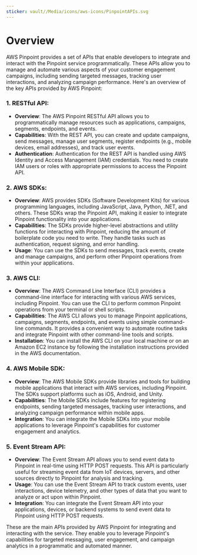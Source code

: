 ```yaml
---
sticker: vault//Media/icons/aws-icons/PinpointAPIs.svg
---
```

# Overview

AWS Pinpoint provides a set of APIs that enable developers to integrate and interact with the Pinpoint service programmatically. These APIs allow you to manage and automate various aspects of your customer engagement campaigns, including sending targeted messages, tracking user interactions, and analyzing campaign performance. Here's an overview of the key APIs provided by AWS Pinpoint:

### 1. RESTful API:

- **Overview**: The AWS Pinpoint RESTful API allows you to programmatically manage resources such as applications, campaigns, segments, endpoints, and events.
- **Capabilities**: With the REST API, you can create and update campaigns, send messages, manage user segments, register endpoints (e.g., mobile devices, email addresses), and track user events.
- **Authentication**: Authentication for the REST API is handled using AWS Identity and Access Management (IAM) credentials. You need to create IAM users or roles with appropriate permissions to access the Pinpoint API.

### 2. AWS SDKs:

- **Overview**: AWS provides SDKs (Software Development Kits) for various programming languages, including JavaScript, Java, Python, .NET, and others. These SDKs wrap the Pinpoint API, making it easier to integrate Pinpoint functionality into your applications.
- **Capabilities**: The SDKs provide higher-level abstractions and utility functions for interacting with Pinpoint, reducing the amount of boilerplate code you need to write. They handle tasks such as authentication, request signing, and error handling.
- **Usage**: You can use the SDKs to send messages, track events, create and manage campaigns, and perform other Pinpoint operations from within your applications.

### 3. AWS CLI:

- **Overview**: The AWS Command Line Interface (CLI) provides a command-line interface for interacting with various AWS services, including Pinpoint. You can use the CLI to perform common Pinpoint operations from your terminal or shell scripts.
- **Capabilities**: The AWS CLI allows you to manage Pinpoint applications, campaigns, segments, endpoints, and events using simple command-line commands. It provides a convenient way to automate routine tasks and integrate Pinpoint with other command-line tools and scripts.
- **Installation**: You can install the AWS CLI on your local machine or on an Amazon EC2 instance by following the installation instructions provided in the AWS documentation.

### 4. AWS Mobile SDK:

- **Overview**: The AWS Mobile SDKs provide libraries and tools for building mobile applications that interact with AWS services, including Pinpoint. The SDKs support platforms such as iOS, Android, and Unity.
- **Capabilities**: The Mobile SDKs include features for registering endpoints, sending targeted messages, tracking user interactions, and analyzing campaign performance within mobile apps.
- **Integration**: You can integrate the Mobile SDKs into your mobile applications to leverage Pinpoint's capabilities for customer engagement and analytics.

### 5. Event Stream API:

- **Overview**: The Event Stream API allows you to send event data to Pinpoint in real-time using HTTP POST requests. This API is particularly useful for streaming event data from IoT devices, servers, and other sources directly to Pinpoint for analysis and tracking.
- **Usage**: You can use the Event Stream API to track custom events, user interactions, device telemetry, and other types of data that you want to analyze or act upon within Pinpoint.
- **Integration**: You can integrate the Event Stream API into your applications, devices, or backend systems to send event data to Pinpoint using HTTP POST requests.

These are the main APIs provided by AWS Pinpoint for integrating and interacting with the service. They enable you to leverage Pinpoint's capabilities for targeted messaging, user engagement, and campaign analytics in a programmatic and automated manner.